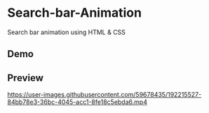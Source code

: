 # Search-bar-Animation
Search bar animation using HTML & CSS

## Demo 

## Preview
https://user-images.githubusercontent.com/59678435/192215527-84bb78e3-36bc-4045-acc1-8fe18c5ebda6.mp4


